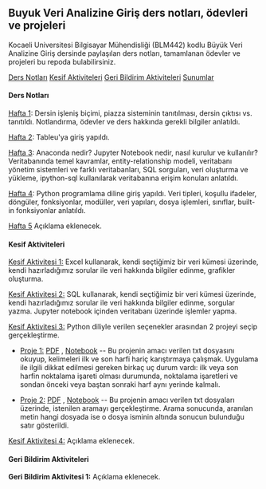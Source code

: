 ## Buyuk Veri Analizine Giriş ders notları, ödevleri ve projeleri

Kocaeli Universitesi Bilgisayar Mühendisliği (BLM442) kodlu Büyük Veri Analizine Giriş dersinde paylaşılan ders notları, tamamlanan ödevler ve projeleri bu repoda bulabilirsiniz.

[Ders Notları](https://github.com/snnclsr/buyuk_veri_analizi#ders-notlar%C4%B1)
[Kesif Aktiviteleri](https://github.com/snnclsr/buyuk_veri_analizi#kesif-aktiviteleri)
[Geri Bildirim Aktiviteleri](https://github.com/snnclsr/buyuk_veri_analizi#geri-bildirim-aktiviteleri)
[Sunumlar](https://github.com/snnclsr/buyuk_veri_analizi/tree/master/Ders_Sunumlari)
#### Ders Notları

[Hafta 1](https://github.com/snnclsr/buyuk_veri_analizi/tree/master/week1): Dersin işleniş biçimi, piazza sisteminin tanıtılması, dersin çıktısı vs. tanıtıldı. Notlandırma, ödevler ve ders hakkında gerekli bilgiler anlatıldı.

[Hafta 2](https://github.com/snnclsr/buyuk_veri_analizi/tree/master/week2): Tableu'ya giriş yapıldı. 

[Hafta 3](https://github.com/snnclsr/buyuk_veri_analizi/tree/master/week3): Anaconda nedir? Jupyter Notebook nedir, nasıl kurulur ve kullanılır? Veritabanında temel kavramlar, entity-relationship modeli, veritabanı yönetim sistemleri ve farklı veritabanları, SQL sorguları, veri oluşturma ve yükleme, ipython-sql kullanılarak veritabanına erişim konuları anlatıldı.

[Hafta 4](https://github.com/snnclsr/buyuk_veri_analizi/tree/master/week4): Python programlama diline giriş yapıldı. Veri tipleri, koşullu ifadeler, döngüler, fonksiyonlar, modüller, veri yapıları, dosya işlemleri, sınıflar, built-in fonksiyonlar anlatıldı.

[Hafta 5]() Açıklama eklenecek.

#### Kesif Aktiviteleri

[Kesif Aktivitesi 1:](https://github.com/snnclsr/buyuk_veri_analizi/tree/master/kesif_aktivitesi_1) Excel kullanarak, kendi seçtiğimiz bir veri kümesi üzerinde, kendi hazırladığımız sorular ile veri hakkında bilgiler edinme, grafikler oluşturma.

[Kesif Aktivitesi 2:](https://github.com/snnclsr/buyuk_veri_analizi/tree/master/kesif_aktivitesi_2) SQL kullanarak, kendi seçtiğimiz bir veri kümesi üzerinde, kendi hazırladığımız sorular ile veri hakkında bilgiler edinme, sorgular yazma. Jupyter notebook içinden veritabanı üzerinde işlemler yapma.

[Kesif Aktivitesi 3:](https://github.com/snnclsr/buyuk_veri_analizi/tree/master/kesif_aktivitesi_3) Python diliyle verilen seçenekler arasından 2 projeyi seçip gerçekleştirme.

- [Proje 1:](https://github.com/snnclsr/buyuk_veri_analizi/tree/master/kesif_aktivitesi_3/project_1) [PDF](https://github.com/snnclsr/buyuk_veri_analizi/blob/master/kesif_aktivitesi_3/project_1/project07.pdf) , [Notebook](https://github.com/snnclsr/buyuk_veri_analizi/blob/master/kesif_aktivitesi_3/project_1/project1.ipynb) -- Bu projenin amacı verilen txt dosyasını okuyup, kelimeleri ilk ve son harfi hariç karıştırmaya çalışmak. Uygulama ile ilgili dikkat edilmesi gereken birkaç uç durum vardı: ilk veya son harfin noktalama işareti olması durumunda, noktalama işaretleri ve sondan önceki veya baştan sonraki harf aynı yerinde kalmalı.

- [Proje 2:](https://github.com/snnclsr/buyuk_veri_analizi/tree/master/kesif_aktivitesi_3/project_2) [PDF](https://github.com/snnclsr/buyuk_veri_analizi/blob/master/kesif_aktivitesi_3/project_2/project06.pdf) , [Notebook](https://github.com/snnclsr/buyuk_veri_analizi/blob/master/kesif_aktivitesi_3/project_2/project2.ipynb) -- Bu projenin amacı verilen txt dosyaları üzerinde, istenilen aramayı gerçekleştirme. Arama sonucunda, aranılan metin hangi dosyada ise o dosya isminin altında sonucun bulunduğu satır gösterildi.

[Kesif Aktivitesi 4:]() Açıklama eklenecek.

#### Geri Bildirim Aktiviteleri

**Geri Bildirim Aktivitesi 1:** Açıklama eklenecek.

